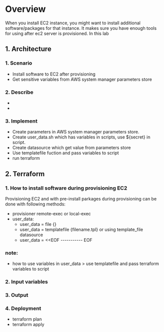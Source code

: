 # Overview
When you install EC2 instance, you might want to install additional software/packages for that instance. It makes sure you have enough tools for using after ec2 server is provisioned.
In this lab
## 1. Architecture

### 1. Scenario
- Install software to EC2 after provisioning
- Get sensitive variables from AWS system manager parameters store
### 2. Describe
-  
-
### 3. Implement
- Create parameters in AWS system manager parameters store.
- Create user_data.sh which has variables in scripts, use  ${secret} in script.
- Create datasource which get value from parameters store
- Use templatefile fuction and pass variables to script
- run terraform

## 2. Terraform
### 1. How to install software during provisioning EC2
Provisioning EC2 and with pre-install parkages during provisioning can be done with following methods:

- provisioner remote-exec or local-exec 
- user_data:
    - user_data = file {}
    - user_data = templatefile {filename.tpl} or using template_file datasource
    - user_data = <<EOF  ----------- EOF
### note:
- how to use variables in user_data > use templatefile and pass terraform variables to script  
### 2. Input variables

### 3. Output

### 4. Deployment
- terraform plan
- terraform apply